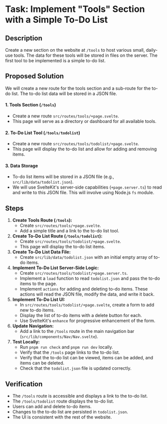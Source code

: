 # Task: Implement "Tools" Section with a Simple To-Do List

## Description
Create a new section on the website at `/tools` to host various small, daily-use tools. The data for these tools will be stored in files on the server. The first tool to be implemented is a simple to-do list.

## Proposed Solution

We will create a new route for the tools section and a sub-route for the to-do list. The to-do list data will be stored in a JSON file.

#### 1. Tools Section (`/tools`)
*   Create a new route `src/routes/tools/+page.svelte`.
*   This page will serve as a directory or dashboard for all available tools.

#### 2. To-Do List Tool (`/tools/todolist`)
*   Create a new route `src/routes/tools/todolist/+page.svelte`.
*   This page will display the to-do list and allow for adding and removing items.

#### 3. Data Storage
*   To-do list items will be stored in a JSON file (e.g., `src/lib/data/todolist.json`).
*   We will use SvelteKit's server-side capabilities (`+page.server.ts`) to read and write to this JSON file. This will involve using Node.js `fs` module.

## Steps

1.  **Create Tools Route (`/tools`):**
    *   Create `src/routes/tools/+page.svelte`.
    *   Add a simple title and a link to the to-do list tool.
2.  **Create To-Do List Route (`/tools/todolist`):**
    *   Create `src/routes/tools/todolist/+page.svelte`.
    *   This page will display the to-do list items.
3.  **Create To-Do List Data File:**
    *   Create `src/lib/data/todolist.json` with an initial empty array of to-do items.
4.  **Implement To-Do List Server-Side Logic:**
    *   Create `src/routes/tools/todolist/+page.server.ts`.
    *   Implement a `load` function to read `todolist.json` and pass the to-do items to the page.
    *   Implement `actions` for adding and deleting to-do items. These actions will read the JSON file, modify the data, and write it back.
5.  **Implement To-Do List UI:**
    *   In `src/routes/tools/todolist/+page.svelte`, create a form to add new to-do items.
    *   Display the list of to-do items with a delete button for each.
    *   Use SvelteKit's `enhance` for progressive enhancement of the form.
6.  **Update Navigation:**
    *   Add a link to the `/tools` route in the main navigation bar (`src/lib/components/Nav/Nav.svelte`).
7.  **Test Locally:**
    *   Run `pnpm run check` and `pnpm run dev` locally.
    *   Verify that the `/tools` page links to the to-do list.
    *   Verify that the to-do list can be viewed, items can be added, and items can be deleted.
    *   Check that the `todolist.json` file is updated correctly.

## Verification

*   The `/tools` route is accessible and displays a link to the to-do list.
*   The `/tools/todolist` route displays the to-do list.
*   Users can add and delete to-do items.
*   Changes to the to-do list are persisted in `todolist.json`.
*   The UI is consistent with the rest of the website.
